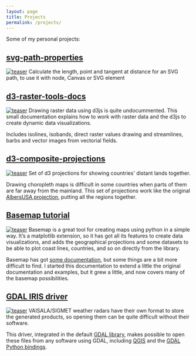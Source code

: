 ```yaml
---
layout: page
title: Projects
permalink: /projects/
---
```

Some of my personal projects:

<h2><a href="https://geoexamples.com/svg-path-properties/">svg-path-properties</a></h2>
<a href="https://geoexamples.com/svg-path-properties/"><img class="teaser" src="{{ site.baseurl }}/images/teasers/svg-path-properties.png" alt="teaser" itemprop="image"></a>
Calculate the length, point and tangent at distance for an SVG path, to use it with node, Canvas or SVG element

<h2><a href="http://geoexamples.com/d3-raster-tools-docs/">d3-raster-tools-docs</a></h2>
<a href="http://geoexamples.com/d3-raster-tools-docs/"><img class="teaser" src="{{ site.baseurl }}/images/teasers/d3-raster-tools-docs.png" alt="teaser" itemprop="image"></a>
Drawing raster data using d3js is quite undocummented. This small documentation explains how to work with raster data and the d3js to create dynamic data visualizations.

Includes isolines, isobands, direct raster values drawing and streamlines, barbs and vector images from vectorial fields.

<h2><a href="http://geoexamples.com/d3-composite-projections/">d3-composite-projections</a></h2>
<a href="http://geoexamples.com/d3-composite-projections/"><img class="teaser" src="{{ site.baseurl }}/images/teasers/d3-composite-projections.png" alt="teaser" itemprop="image"></a>
Set of d3 projections for showing countries' distant lands together.

Drawing choropleth maps is difficult in some countries when parts of them are far away from the mainland. This set of projections work like the original [AlbersUSA projection](https://github.com/mbostock/d3/wiki/Geo-Projections#albersUsa), putting all the regions together.

<h2><a href="https://basemaptutorial.readthedocs.org/en/latest/">Basemap tutorial</a></h2>
<a href="https://basemaptutorial.readthedocs.org/en/latest/"><img class="teaser" src="{{ site.baseurl }}/images/teasers/basemaptutorial.png" alt="teaser" itemprop="image"></a>
Basemap is a great tool for creating maps using python in a simple way. It’s a matplotlib extension, so it has got all its features to create data visualizations, and adds the geographical projections and some datasets to be able to plot coast lines, countries, and so on directly from the library.

Basemap has got [some documentation](http://matplotlib.org/basemap/index.html), but some things are a bit more difficult to find. I started this documentation to extend a little the original documentation and examples, but it grew a little, and now covers many of the basemap possibilities.

<h2><a href="http://www.gdal.org/frmt_various.html#IRIS">GDAL IRIS driver</a></h2>
<a href="http://www.gdal.org/frmt_various.html#IRIS"><img class="teaser" src="{{ site.baseurl }}/images/teasers/gdal-iris-driver.png" alt="teaser" itemprop="image"></a>
VAISALA/SIGMET weather radars have their own format to store the generated products, so opening them can be quite difficult without their software.

This driver, integrated in the default [GDAL library](http://www.gdal.org/), makes possible to open these files from any software using GDAL, including [QGIS](www.qgis.org) and the [GDAL Python bindings](http://trac.osgeo.org/gdal/wiki/GdalOgrInPython).
